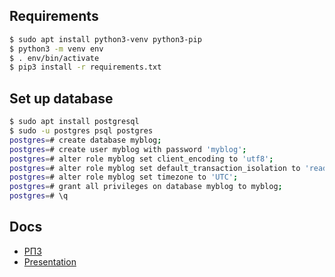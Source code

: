 ## Requirements

```sh
$ sudo apt install python3-venv python3-pip
$ python3 -m venv env
$ . env/bin/activate
$ pip3 install -r requirements.txt
```

## Set up database

```sh
$ sudo apt install postgresql
$ sudo -u postgres psql postgres
postgres=# create database myblog;
postgres=# create user myblog with password 'myblog';
postgres=# alter role myblog set client_encoding to 'utf8';
postgres=# alter role myblog set default_transaction_isolation to 'read committed';
postgres=# alter role myblog set timezone to 'UTC';
postgres=# grant all privileges on database myblog to myblog;
postgres=# \q
```

## Docs

- [РПЗ](https://github.com/wcdbmv/DBC/blob/master/doc/build/note.pdf)
- [Presentation](https://docs.google.com/presentation/d/10508dnoIA5MAv8JEQQX-3zi0mu6ep02MGNGiBs9mBzQ/edit?usp=sharing)
